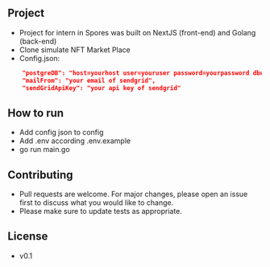 ## Project

- Project for intern in Spores was built on NextJS (front-end) and Golang (back-end)
- Clone simulate NFT Market Place
- Config.json:

```json
    "postgreDB": "host=yourhost user=youruser password=yourpassword dbname=yourdbname port=yourpost sslmode=disable TimeZone=Asia/Shanghai",
    "mailFrom": "your email of sendgrid",
    "sendGridApiKey": "your api key of sendgrid"
```

## How to run
- Add config json to config
- Add .env according .env.example
- go run main.go

## Contributing

- Pull requests are welcome. For major changes, please open an issue first to discuss what you would like to change.
- Please make sure to update tests as appropriate.

## License

- v0.1
